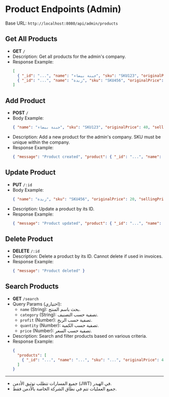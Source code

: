 # Product Endpoints (Admin)

Base URL: `http://localhost:8080/api/admin/products`

## Get All Products
- **GET** `/`
- Description: Get all products for the admin's company.
- Response Example:
  ```json
  [
    { "_id": "...", "name": "جبنة بيضاء", "sku": "SKU123", "originalPrice": 40, "sellingPrice": 50, "quantity": 100, "categoryId": "...", "tenantId": "..." },
    { "_id": "...", "name": "زبدة", "sku": "SKU456", "originalPrice": 20, "sellingPrice": 30, "quantity": 50, "categoryId": "...", "tenantId": "..." }
  ]
  ```

## Add Product
- **POST** `/`
- Body Example:
  ```json
  { "name": "جبنة بيضاء", "sku": "SKU123", "originalPrice": 40, "sellingPrice": 50, "quantity": 100, "categoryId": "..." }
  ```
- Description: Add a new product for the admin's company. SKU must be unique within the company.
- Response Example:
  ```json
  { "message": "Product created", "product": { "_id": "...", "name": "جبنة بيضاء", "sku": "SKU123", "originalPrice": 40, "sellingPrice": 50, "quantity": 100, "categoryId": "...", "tenantId": "..." } }
  ```

## Update Product
- **PUT** `/:id`
- Body Example:
  ```json
  { "name": "زبدة", "sku": "SKU456", "originalPrice": 20, "sellingPrice": 30, "quantity": 50, "categoryId": "..." }
  ```
- Description: Update a product by its ID.
- Response Example:
  ```json
  { "message": "Product updated", "product": { "_id": "...", "name": "زبدة", "sku": "SKU456", "originalPrice": 20, "sellingPrice": 30, "quantity": 50, "categoryId": "...", "tenantId": "..." } }
  ```

## Delete Product
- **DELETE** `/:id`
- Description: Delete a product by its ID. Cannot delete if used in invoices.
- Response Example:
  ```json
  { "message": "Product deleted" }
  ```

## Search Products
- **GET** `/search`
- Query Params (اختياري):
  - `name` (String): بحث باسم المنتج.
  - `category` (String): تصفية حسب التصنيف.
  - `profit` (Number): تصفية حسب الربح.
  - `quantity` (Number): تصفية حسب الكمية.
  - `price` (Number): تصفية حسب السعر.
- Description: Search and filter products based on various criteria.
- Response Example:
  ```json
  {
    "products": [
      { "_id": "...", "name": "...", "sku": "...", "originalPrice": 40, "sellingPrice": 50, "quantity": 100, "categoryId": "...", "tenantId": "..." }
    ]
  }
  ```

---

- جميع المسارات تتطلب توثيق الأدمن (JWT) في الهيدر.
- جميع العمليات تتم في نطاق الشركة الخاصة بالأدمن فقط.
